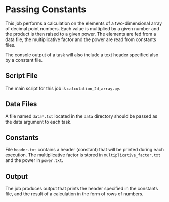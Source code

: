 # Passing Constants

This job performs a calculation on the elements of a two-dimensional array of decimal point numbers. Each value is multiplied by a given number and the product is then raised to a given power. The elements are fed from a data file, the multiplicative factor and the power are read from  constants files.

The console output of a task will also include a text header specified also by a constant file.

## Script File

The main script for this job is `calculation_2d_array.py`. 

## Data Files
  
A file named `data*.txt` located in the `data` directory should be passed as the data argument to each task.

## Constants
  
File `header.txt` contains a header (constant) that will be printed during each execution.
The multiplicative factor is stored in `multiplicative_factor.txt` and the power in `power.txt`. 

## Output

The job produces output that prints the header specified in the constants file, and the result of a calculation in the form of rows of numbers.